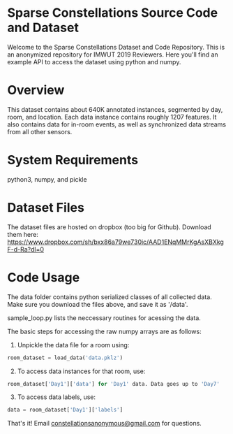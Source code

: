 # Sparse Constellations Source Code and Dataset
Welcome to the Sparse Constellations Dataset and Code Repository. This is an anonymized repository for IMWUT 2019 Reviewers. Here you'll find an example API to access the dataset using python and numpy.

# Overview
This dataset contains about 640K annotated instances, segmented by day, room, and location.
Each data instance contains roughly 1207 features. It also contains data for in-room events, as well as synchronized data streams from all other sensors.  

# System Requirements
python3, numpy, and pickle

# Dataset Files
The dataset files are hosted on dropbox (too big for Github). Download them here:
https://www.dropbox.com/sh/bxx86a79we730ic/AAD1ENqMMrKgAsXBXkgF-d-Ra?dl=0

# Code Usage
The data folder contains python serialized classes of all collected data. Make sure you download the files above, and save it as '/data'.

sample_loop.py lists the neccessary routines for acessing the data.

The basic steps for accessing the raw numpy arrays are as follows:

1. Unpickle the data file for a room using:
```python
room_dataset = load_data('data.pklz')
```
2. To access data instances for that room, use:
```python
room_dataset['Day1']['data'] for 'Day1' data. Data goes up to 'Day7'
```
3. To access data labels, use:
```python
data = room_dataset['Day1']['labels']
```

That's it! Email constellationsanonymous@gmail.com for questions.

